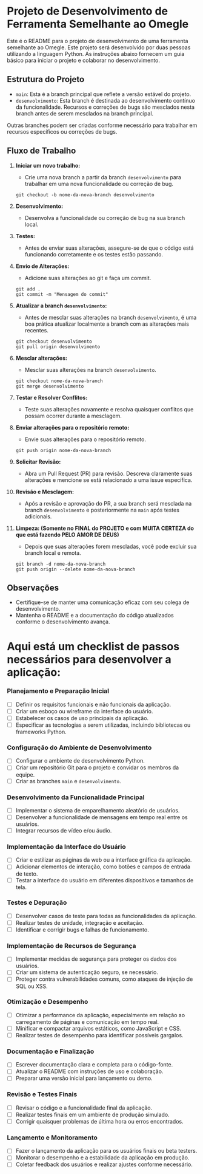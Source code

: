 # Projeto de Desenvolvimento de Ferramenta Semelhante ao Omegle

Este é o README para o projeto de desenvolvimento de uma ferramenta semelhante ao Omegle. Este projeto será desenvolvido por duas pessoas utilizando a linguagem Python. As instruções abaixo fornecem um guia básico para iniciar o projeto e colaborar no desenvolvimento.

## Estrutura do Projeto

- `main`: Esta é a branch principal que reflete a versão estável do projeto.
- `desenvolvimento`: Esta branch é destinada ao desenvolvimento contínuo da funcionalidade. Recursos e correções de bugs são mesclados nesta branch antes de serem mesclados na branch principal.

Outras branches podem ser criadas conforme necessário para trabalhar em recursos específicos ou correções de bugs.

## Fluxo de Trabalho

1. **Iniciar um novo trabalho:**
   - Crie uma nova branch a partir da branch `desenvolvimento` para trabalhar em uma nova funcionalidade ou correção de bug.
   ```
   git checkout -b nome-da-nova-branch desenvolvimento
   ```

2. **Desenvolvimento:**
   - Desenvolva a funcionalidade ou correção de bug na sua branch local.

3. **Testes:**
   - Antes de enviar suas alterações, assegure-se de que o código está funcionando corretamente e os testes estão passando.

4. **Envio de Alterações:**
   - Adicione suas alterações ao git e faça um commit.
   ```
   git add .
   git commit -m "Mensagem do commit"
   ```

5. **Atualizar a branch `desenvolvimento`:**
   - Antes de mesclar suas alterações na branch `desenvolvimento`, é uma boa prática atualizar localmente a branch com as alterações mais recentes.
   ```
   git checkout desenvolvimento
   git pull origin desenvolvimento
   ```

6. **Mesclar alterações:**
   - Mesclar suas alterações na branch `desenvolvimento`.
   ```
   git checkout nome-da-nova-branch
   git merge desenvolvimento
   ```

7. **Testar e Resolver Conflitos:**
   - Teste suas alterações novamente e resolva quaisquer conflitos que possam ocorrer durante a mesclagem.

8. **Enviar alterações para o repositório remoto:**
   - Envie suas alterações para o repositório remoto.
   ```
   git push origin nome-da-nova-branch
   ```

9. **Solicitar Revisão:**
   - Abra um Pull Request (PR) para revisão. Descreva claramente suas alterações e mencione se está relacionado a uma issue específica.

10. **Revisão e Mesclagem:**
    - Após a revisão e aprovação do PR, a sua branch será mesclada na branch `desenvolvimento` e posteriormente na `main` após testes adicionais.

11. **Limpeza: (Somente no FINAL do PROJETO e com MUITA CERTEZA do que está fazendo PELO AMOR DE DEUS)**
    - Depois que suas alterações forem mescladas, você pode excluir sua branch local e remota.
    ```
    git branch -d nome-da-nova-branch
    git push origin --delete nome-da-nova-branch
    ```

## Observações

- Certifique-se de manter uma comunicação eficaz com seu colega de desenvolvimento.
- Mantenha o README e a documentação do código atualizados conforme o desenvolvimento avança.

# Aqui está um checklist de passos necessários para desenvolver a aplicação:

### Planejamento e Preparação Inicial
- [ ] Definir os requisitos funcionais e não funcionais da aplicação.
- [ ] Criar um esboço ou wireframe da interface do usuário.
- [ ] Estabelecer os casos de uso principais da aplicação.
- [ ] Especificar as tecnologias a serem utilizadas, incluindo bibliotecas ou frameworks Python.

### Configuração do Ambiente de Desenvolvimento
- [ ] Configurar o ambiente de desenvolvimento Python.
- [ ] Criar um repositório Git para o projeto e convidar os membros da equipe.
- [ ] Criar as branches `main` e `desenvolvimento`.

### Desenvolvimento da Funcionalidade Principal
- [ ] Implementar o sistema de emparelhamento aleatório de usuários.
- [ ] Desenvolver a funcionalidade de mensagens em tempo real entre os usuários.
- [ ] Integrar recursos de vídeo e/ou áudio.

### Implementação da Interface do Usuário
- [ ] Criar e estilizar as páginas da web ou a interface gráfica da aplicação.
- [ ] Adicionar elementos de interação, como botões e campos de entrada de texto.
- [ ] Testar a interface do usuário em diferentes dispositivos e tamanhos de tela.

### Testes e Depuração
- [ ] Desenvolver casos de teste para todas as funcionalidades da aplicação.
- [ ] Realizar testes de unidade, integração e aceitação.
- [ ] Identificar e corrigir bugs e falhas de funcionamento.

### Implementação de Recursos de Segurança
- [ ] Implementar medidas de segurança para proteger os dados dos usuários.
- [ ] Criar um sistema de autenticação seguro, se necessário.
- [ ] Proteger contra vulnerabilidades comuns, como ataques de injeção de SQL ou XSS.

### Otimização e Desempenho
- [ ] Otimizar a performance da aplicação, especialmente em relação ao carregamento de páginas e comunicação em tempo real.
- [ ] Minificar e compactar arquivos estáticos, como JavaScript e CSS.
- [ ] Realizar testes de desempenho para identificar possíveis gargalos.

### Documentação e Finalização
- [ ] Escrever documentação clara e completa para o código-fonte.
- [ ] Atualizar o README com instruções de uso e colaboração.
- [ ] Preparar uma versão inicial para lançamento ou demo.

### Revisão e Testes Finais
- [ ] Revisar o código e a funcionalidade final da aplicação.
- [ ] Realizar testes finais em um ambiente de produção simulado.
- [ ] Corrigir quaisquer problemas de última hora ou erros encontrados.

### Lançamento e Monitoramento
- [ ] Fazer o lançamento da aplicação para os usuários finais ou beta testers.
- [ ] Monitorar o desempenho e a estabilidade da aplicação em produção.
- [ ] Coletar feedback dos usuários e realizar ajustes conforme necessário.